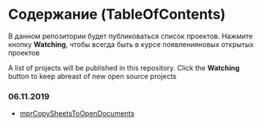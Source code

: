 # Содержание (TableOfContents)
В данном репозитории будет публиковаться список проектов. Нажмите кнопку **Watching**, чтобы всегда быть в курсе появленияновых открытых проектов

A list of projects will be published in this repository. Click the **Watching** button to keep abreast of new open source projects

### 06.11.2019 ###
- [mprCopySheetsToOpenDocuments](https://github.com/ModPlus-Software/Revit_mprCopySheetsToOpenDocuments)
